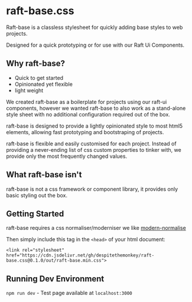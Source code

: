 # raft-base.css

Raft-base is a classless stylesheet for quickly adding base styles to web projects.

Designed for a quick prototyping or for use with our Raft Ui Components.

## Why raft-base?

- Quick to get started
- Opinionated yet flexible
- light weight

We created raft-base as a boilerplate for projects using our raft-ui components, however we wanted raft-base to also work as a stand-alone style sheet with no additional configuration required out of the box.

raft-base is designed to provide a lightly opinionated style to most html5 elements, allowing fast prototyping and bootstraping of projects.

raft-base is flexible and easily customised for each project.
Instead of providing a never-ending list of css custom properties to tinker with, we provide only the most frequently changed values.

## What raft-base isn't

raft-base is not a css framework or component library, it provides only basic styling out the box.

## Getting Started

raft-base requires a css normaliser/moderniser we like [modern-normalise](https://github.com/sindresorhus/modern-normalize)

Then simply include this tag in the `<head>` of your html document:

`<link rel="stylesheet" href="https://cdn.jsdelivr.net/gh/despitethemonkey/raft-base.css@0.1.0/out/raft-base.min.css">`

## Running Dev Environment

`npm run dev` - Test page available at `localhost:3000`
